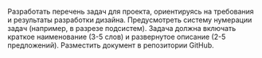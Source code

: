 Разработать перечень задач для проекта, ориентируясь на требования и результаты разработки дизайна. Предусмотреть систему нумерации задач (например, в разрезе подсистем). Задача должна включать краткое наименование (3-5 слов) и развернутое описание (2-5 предложений). Разместить документ в репозитории GitHub.